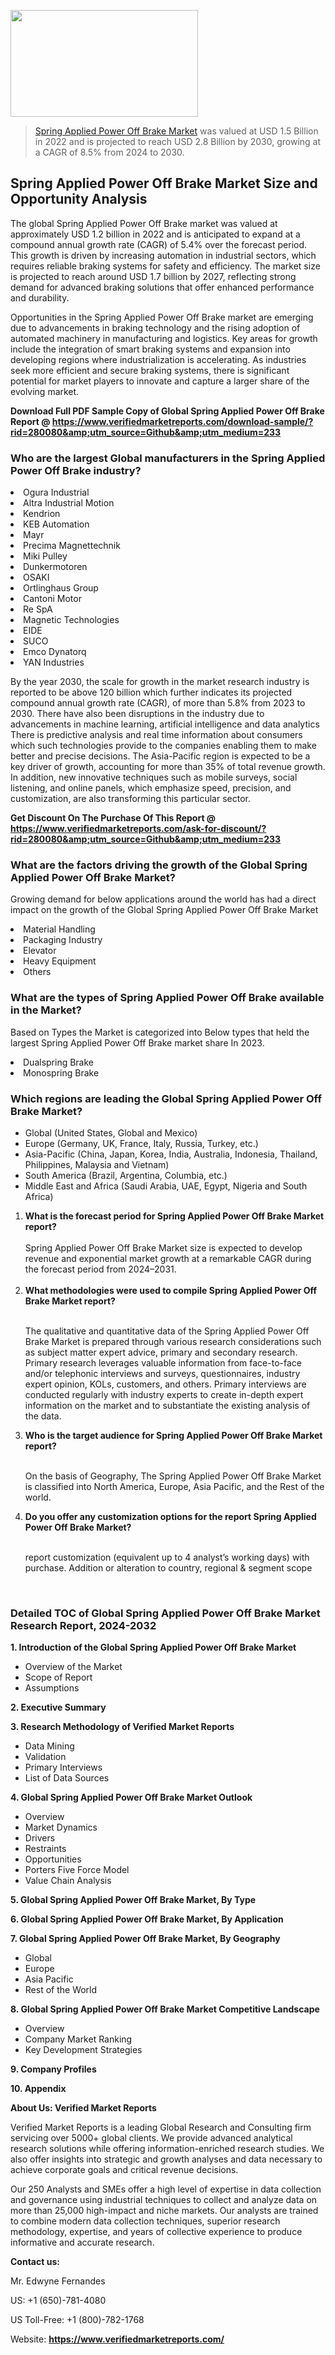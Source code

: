 <img src="https://ffe5etoiles.com/wp-content/uploads/2024/12/MST1-300x171.png" alt="" width="300" height="171" class="alignnone size-medium wp-image-20088" /><blockquote><p><p><a href="https://www.verifiedmarketreports.com/download-sample/?rid=280080&utm_source=Github&utm_medium=233" target="_blank">Spring Applied Power Off Brake Market</a> was valued at USD 1.5 Billion in 2022 and is projected to reach USD 2.8 Billion by 2030, growing at a CAGR of 8.5% from 2024 to 2030.</p></blockquote><p><h2>Spring Applied Power Off Brake Market Size and Opportunity Analysis</h2><p>The global Spring Applied Power Off Brake market was valued at approximately USD 1.2 billion in 2022 and is anticipated to expand at a compound annual growth rate (CAGR) of 5.4% over the forecast period. This growth is driven by increasing automation in industrial sectors, which requires reliable braking systems for safety and efficiency. The market size is projected to reach around USD 1.7 billion by 2027, reflecting strong demand for advanced braking solutions that offer enhanced performance and durability.</p><p>Opportunities in the Spring Applied Power Off Brake market are emerging due to advancements in braking technology and the rising adoption of automated machinery in manufacturing and logistics. Key areas for growth include the integration of smart braking systems and expansion into developing regions where industrialization is accelerating. As industries seek more efficient and secure braking systems, there is significant potential for market players to innovate and capture a larger share of the evolving market.</p></p><p class=""><strong>Download Full PDF Sample Copy of Global Spring Applied Power Off Brake Report @ <a href="https://www.verifiedmarketreports.com/download-sample/?rid=280080&amp;utm_source=Github&amp;utm_medium=233" target="_blank">https://www.verifiedmarketreports.com/download-sample/?rid=280080&amp;utm_source=Github&amp;utm_medium=233</a></strong></p><h3 id="" class="">Who are the largest Global manufacturers in the Spring Applied Power Off Brake industry?</h3><p><li>Ogura Industrial</li><li> Altra Industrial Motion</li><li> Kendrion</li><li> KEB Automation</li><li> Mayr</li><li> Precima Magnettechnik</li><li> Miki Pulley</li><li> Dunkermotoren</li><li> OSAKI</li><li> Ortlinghaus Group</li><li> Cantoni Motor</li><li> Re SpA</li><li> Magnetic Technologies</li><li> EIDE</li><li> SUCO</li><li> Emco Dynatorq</li><li> YAN Industries</li></p><div class=""><div class="" dir="" data-message-author-role="" data-message-id="" data-message-model-slug=""><div class=""><div class=""><div class=""><div class="" dir="" data-message-author-role="" data-message-id="" data-message-model-slug=""><div class=""><div class=""><p>By the year 2030, the scale for growth in the market research industry is reported to be above 120 billion which further indicates its projected compound annual growth rate (CAGR), of more than 5.8% from 2023 to 2030. There have also been disruptions in the industry due to advancements in machine learning, artificial intelligence and data analytics There is predictive analysis and real time information about consumers which such technologies provide to the companies enabling them to make better and precise decisions. The Asia-Pacific region is expected to be a key driver of growth, accounting for more than 35% of total revenue growth. In addition, new innovative techniques such as mobile surveys, social listening, and online panels, which emphasize speed, precision, and customization, are also transforming this particular sector.</p><p><strong>Get Discount On The Purchase Of This Report @&nbsp; <a href="https://www.verifiedmarketreports.com/ask-for-discount/?rid=280080&amp;utm_source=Github&amp;utm_medium=233" target="_blank">https://www.verifiedmarketreports.com/ask-for-discount/?rid=280080&amp;utm_source=Github&amp;utm_medium=233</a></strong></p></div></div></div></div></div></div></div></div><h3 id="" class="">What are the factors driving the growth of the Global Spring Applied Power Off Brake Market?</h3><p id="" class="">Growing demand for below applications around the world has had a direct impact on the growth of the Global Spring Applied Power Off Brake Market</p><p id="" class=""><li>Material Handling</li><li> Packaging Industry</li><li> Elevator</li><li> Heavy Equipment</li><li> Others</li></p><h3 id="" class="">What are the types of Spring Applied Power Off Brake available in the Market?</h3><p id="" class="">Based on Types the Market is categorized into Below types that held the largest Spring Applied Power Off Brake market share In 2023.</p><p id="" class=""><li>Dualspring Brake</li><li> Monospring Brake</li></p><h3 id="" class="">Which regions are leading the Global Spring Applied Power Off Brake Market?</h3><ul><li>Global (United States, Global and Mexico)</li><li>Europe (Germany, UK, France, Italy, Russia, Turkey, etc.)</li><li>Asia-Pacific (China, Japan, Korea, India, Australia, Indonesia, Thailand, Philippines, Malaysia and Vietnam)</li><li>South America (Brazil, Argentina, Columbia, etc.)</li><li>Middle East and Africa (Saudi Arabia, UAE, Egypt, Nigeria and South Africa)</li></ul><p><ol><li><strong>What is the forecast period for Spring Applied Power Off Brake Market report?<br /></strong><br /><span data-sheets-root="1" data-sheets-value="{&quot;1&quot;:2,&quot;2&quot;:&quot;XXXX size is expected to develop revenue and exponential market growth at a remarkable CAGR during the forecast period from 2024&ndash;2030.&quot;}" data-sheets-userformat="{&quot;2&quot;:12674,&quot;4&quot;:{&quot;1&quot;:2,&quot;2&quot;:16776960},&quot;10&quot;:2,&quot;11&quot;:0,&quot;15&quot;:&quot;Arial&quot;,&quot;16&quot;:12}">Spring Applied Power Off Brake Market size is expected to develop revenue and exponential market growth at a remarkable CAGR during the forecast period from 2024&ndash;2031.</span><br /><br /></li><li><strong>What methodologies were used to compile Spring Applied Power Off Brake Market report?<br /><br /></strong><p>The qualitative and quantitative data of the&nbsp;Spring Applied Power Off Brake Market is prepared through various research considerations such as subject matter expert advice, primary and secondary research. Primary research leverages valuable information from face-to-face and/or telephonic interviews and surveys, questionnaires, industry expert opinion, KOLs, customers, and others. Primary interviews are conducted regularly with industry experts to create in-depth expert information on the market and to substantiate the existing analysis of the data.&nbsp;</p></li><li><strong>Who is the target audience for Spring Applied Power Off Brake Market report?<br /><br /></strong><p>On the basis of Geography, The&nbsp;Spring Applied Power Off Brake Market is classified into North America, Europe, Asia Pacific, and the Rest of the world.</p></li><li><strong>Do you offer any customization options for the report Spring Applied Power Off Brake Market?<br /><br /></strong><p>report customization (equivalent up to 4 analyst&rsquo;s working days) with purchase. Addition or alteration to country, regional &amp; segment scope</p><p>&nbsp;</p></li></ol></p><h3 id="" class="">Detailed TOC of Global Spring Applied Power Off Brake Market Research Report, 2024-2032</h3><p id="" class=""><strong>1. Introduction of the Global Spring Applied Power Off Brake Market</strong></p><ul><li>Overview of the Market</li><li>Scope of Report</li><li>Assumptions</li></ul><p id="" class=""><strong>2. Executive Summary</strong></p><p id="" class=""><strong>3. Research Methodology of&nbsp;Verified Market Reports</strong></p><ul><li>Data Mining</li><li>Validation</li><li>Primary Interviews</li><li>List of Data Sources</li></ul><p id="" class=""><strong>4. Global Spring Applied Power Off Brake Market Outlook</strong></p><ul><li>Overview</li><li>Market Dynamics</li><li>Drivers</li><li>Restraints</li><li>Opportunities</li><li>Porters Five Force Model</li><li>Value Chain Analysis</li></ul><p id="" class=""><strong>5. Global Spring Applied Power Off Brake Market, By&nbsp;Type</strong></p><p id="" class=""><strong>6. Global Spring Applied Power Off Brake Market, By Application</strong></p><p id="" class=""><strong>7. Global Spring Applied Power Off Brake Market, By Geography</strong></p><ul><li>Global</li><li>Europe</li><li>Asia Pacific</li><li>Rest of the World</li></ul><p id="" class=""><strong>8. Global Spring Applied Power Off Brake Market Competitive Landscape</strong></p><ul><li>Overview</li><li>Company Market Ranking</li><li>Key Development Strategies</li></ul><p id="" class=""><strong>9. Company Profiles</strong></p><p id="" class=""><strong>10. Appendix</strong></p><p id="" class=""><strong>About Us: Verified Market Reports</strong></p><p id="" class="">Verified Market Reports is a leading Global Research and Consulting firm servicing over 5000+ global clients. We provide advanced analytical research solutions while offering information-enriched research studies. We also offer insights into strategic and growth analyses and data necessary to achieve corporate goals and critical revenue decisions.</p><p id="" class="">Our 250 Analysts and SMEs offer a high level of expertise in data collection and governance using industrial techniques to collect and analyze data on more than 25,000 high-impact and niche markets. Our analysts are trained to combine modern data collection techniques, superior research methodology, expertise, and years of collective experience to produce informative and accurate research.</p><p id="" class=""><strong>Contact us:</strong></p><p id="" class="">Mr. Edwyne Fernandes</p><p id="" class="">US: +1 (650)-781-4080</p><p id="" class="">US Toll-Free: +1 (800)-782-1768</p><p id="" class="">Website: <a target="" data-test-app-aware-link=""><strong>https://www.verifiedmarketreports.com/</strong></a></p>
